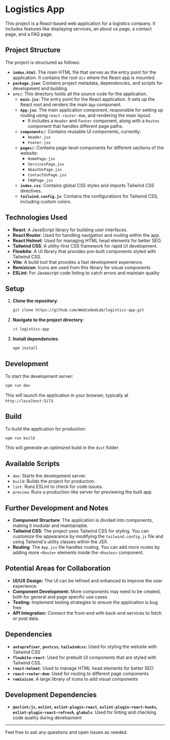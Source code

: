# Logistics App

This project is a React-based web application for a logistics company. It includes features like displaying services, an about us page, a contact page, and a FAQ page.

## Project Structure

The project is structured as follows:

-   **`index.html`**: The main HTML file that serves as the entry point for the application. It contains the root `div` where the React app is mounted.
-   **`package.json`**:  Contains project metadata, dependencies, and scripts for development and building.
-   **`src/`**: This directory holds all the source code for the application.
    -   **`main.jsx`**: The entry point for the React application. It sets up the React root and renders the main `App` component.
    -   **`App.jsx`**: The main application component, responsible for setting up routing using `react-router-dom`, and rendering the main layout.
        -   It includes a `Header` and `Footer` component, along with a `Routes` component that handles different page paths.
    -   **`components/`**: Contains reusable UI components, currently:
        -   `Header.jsx`
        -   `Footer.jsx`
    -   **`pages/`**:  Contains page-level components for different sections of the website:
        -   `HomePage.jsx`
        -   `ServicesPage.jsx`
        -   `AboutUsPage.jsx`
        -   `ContactUsPage.jsx`
        -    `FAQPage.jsx`
    -   **`index.css`**: Contains global CSS styles and imports Tailwind CSS directives.
    -    **`tailwind.config.js`**: Contains the configurations for Tailwind CSS, including custom colors.

## Technologies Used

-   **React**:  A JavaScript library for building user interfaces.
-   **React Router**: Used for handling navigation and routing within the app.
-    **React Helmet**: Used for managing HTML head elements for better SEO.
-   **Tailwind CSS**: A utility-first CSS framework for rapid UI development.
-   **Flowbite**: A UI library that provides pre-built components styled with Tailwind CSS.
-   **Vite**: A build tool that provides a fast development experience.
-   **Remixicon**: Icons are used from this library for visual components
-   **ESLint**: For Javascript code linting to catch errors and maintain quality

## Setup

1.  **Clone the repository**:
    ```bash
    git clone https://github.com/WebCodedLab/logistics-app.git
    ```
2.  **Navigate to the project directory**:
    ```bash
    cd logistics-app
    ```
3.  **Install dependencies**:
    ```bash
    npm install
    ```

## Development

To start the development server:

```bash
npm run dev
```

This will launch the application in your browser, typically at `http://localhost:5173`.

## Build

To build the application for production:

```bash
npm run build
```

This will generate an optimized build in the `dist` folder.

## Available Scripts

-   `dev`: Starts the development server.
-   `build`: Builds the project for production.
-   `lint`: Runs ESLint to check for code issues.
-   `preview`: Runs a production-like server for previewing the built app.

## Further Development and Notes
-   **Component Structure**:  The application is divided into components, making it modular and maintainable.
-   **Tailwind CSS**: The project uses Tailwind CSS for styling. You can customize the appearance by modifying the `tailwind.config.js` file and using Tailwind's utility classes within the JSX.
-   **Routing**: The `App.jsx` file handles routing.  You can add more routes by adding more `<Route>` elements inside the `<Routes>` component.

## Potential Areas for Collaboration

-   **UI/UX Design:** The UI can be refined and enhanced to improve the user experience.
-   **Component Development:** More components may need to be created, both for general and page specific use cases
-   **Testing:** Implement testing strategies to ensure the application is bug free
-   **API Integration:** Connect the front-end with back-end services to fetch or post data.

## Dependencies
-   **`autoprefixer`**, **`postcss`**, **`tailwindcss`**: Used for styling the website with Tailwind CSS
-   **`flowbite-react`**: Used for prebuilt UI components that are styled with Tailwind CSS.
-   **`react-helmet`**: Used to manage HTML head elements for better SEO
-   **`react-router-dom`**: Used for routing to different page components
-   **`remixicon`**:  A large library of icons to add visual components

##  Development Dependencies
- **`@eslint/js`**, **`eslint`**, **`eslint-plugin-react`**, **`eslint-plugin-react-hooks`**, **`eslint-plugin-react-refresh`**, **`globals`**: Used for linting and checking code quality during development

---
Feel free to ask any questions and open issues as needed.